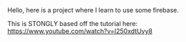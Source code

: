 Hello, here is a project where I learn to use some firebase.  

This is STONGLY based off the tutorial here: https://www.youtube.com/watch?v=I250xdtUvy8  